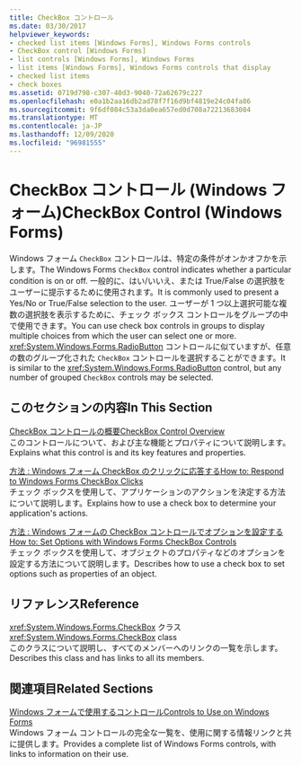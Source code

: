 ```yaml
---
title: CheckBox コントロール
ms.date: 03/30/2017
helpviewer_keywords:
- checked list items [Windows Forms], Windows Forms controls
- CheckBox control [Windows Forms]
- list controls [Windows Forms], Windows Forms
- list items [Windows Forms], Windows Forms controls that display
- checked list items
- check boxes
ms.assetid: 0719d798-c307-40d3-9040-72a62679c227
ms.openlocfilehash: e0a1b2aa16db2ad78f7f16d9bf4819e24c04fa86
ms.sourcegitcommit: 9f6df084c53a3da0ea657ed0d708a72213683084
ms.translationtype: MT
ms.contentlocale: ja-JP
ms.lasthandoff: 12/09/2020
ms.locfileid: "96981555"
---
```

# <a name="checkbox-control-windows-forms"></a><span data-ttu-id="7c2a9-102">CheckBox コントロール (Windows フォーム)</span><span class="sxs-lookup"><span data-stu-id="7c2a9-102">CheckBox Control (Windows Forms)</span></span>
<span data-ttu-id="7c2a9-103">Windows フォーム `CheckBox` コントロールは、特定の条件がオンかオフかを示します。</span><span class="sxs-lookup"><span data-stu-id="7c2a9-103">The Windows Forms `CheckBox` control indicates whether a particular condition is on or off.</span></span> <span data-ttu-id="7c2a9-104">一般的に、はい/いいえ、または True/False の選択肢をユーザーに提示するために使用されます。</span><span class="sxs-lookup"><span data-stu-id="7c2a9-104">It is commonly used to present a Yes/No or True/False selection to the user.</span></span> <span data-ttu-id="7c2a9-105">ユーザーが 1 つ以上選択可能な複数の選択肢を表示するために、チェック ボックス コントロールをグループの中で使用できます。</span><span class="sxs-lookup"><span data-stu-id="7c2a9-105">You can use check box controls in groups to display multiple choices from which the user can select one or more.</span></span> <span data-ttu-id="7c2a9-106"><xref:System.Windows.Forms.RadioButton> コントロールに似ていますが、任意の数のグループ化された `CheckBox` コントロールを選択することができます。</span><span class="sxs-lookup"><span data-stu-id="7c2a9-106">It is similar to the <xref:System.Windows.Forms.RadioButton> control, but any number of grouped `CheckBox` controls may be selected.</span></span>  
  
## <a name="in-this-section"></a><span data-ttu-id="7c2a9-107">このセクションの内容</span><span class="sxs-lookup"><span data-stu-id="7c2a9-107">In This Section</span></span>  
 [<span data-ttu-id="7c2a9-108">CheckBox コントロールの概要</span><span class="sxs-lookup"><span data-stu-id="7c2a9-108">CheckBox Control Overview</span></span>](checkbox-control-overview-windows-forms.md)  
 <span data-ttu-id="7c2a9-109">このコントロールについて、および主な機能とプロパティについて説明します。</span><span class="sxs-lookup"><span data-stu-id="7c2a9-109">Explains what this control is and its key features and properties.</span></span>  
  
 [<span data-ttu-id="7c2a9-110">方法 : Windows フォーム CheckBox のクリックに応答する</span><span class="sxs-lookup"><span data-stu-id="7c2a9-110">How to: Respond to Windows Forms CheckBox Clicks</span></span>](how-to-respond-to-windows-forms-checkbox-clicks.md)  
 <span data-ttu-id="7c2a9-111">チェック ボックスを使用して、アプリケーションのアクションを決定する方法について説明します。</span><span class="sxs-lookup"><span data-stu-id="7c2a9-111">Explains how to use a check box to determine your application's actions.</span></span>  
  
 [<span data-ttu-id="7c2a9-112">方法 : Windows フォームの CheckBox コントロールでオプションを設定する</span><span class="sxs-lookup"><span data-stu-id="7c2a9-112">How to: Set Options with Windows Forms CheckBox Controls</span></span>](how-to-set-options-with-windows-forms-checkbox-controls.md)  
 <span data-ttu-id="7c2a9-113">チェック ボックスを使用して、オブジェクトのプロパティなどのオプションを設定する方法について説明します。</span><span class="sxs-lookup"><span data-stu-id="7c2a9-113">Describes how to use a check box to set options such as properties of an object.</span></span>  
  
## <a name="reference"></a><span data-ttu-id="7c2a9-114">リファレンス</span><span class="sxs-lookup"><span data-stu-id="7c2a9-114">Reference</span></span>  
 <span data-ttu-id="7c2a9-115"><xref:System.Windows.Forms.CheckBox> クラス</span><span class="sxs-lookup"><span data-stu-id="7c2a9-115"><xref:System.Windows.Forms.CheckBox> class</span></span>  
 <span data-ttu-id="7c2a9-116">このクラスについて説明し、すべてのメンバーへのリンクの一覧を示します。</span><span class="sxs-lookup"><span data-stu-id="7c2a9-116">Describes this class and has links to all its members.</span></span>  
  
## <a name="related-sections"></a><span data-ttu-id="7c2a9-117">関連項目</span><span class="sxs-lookup"><span data-stu-id="7c2a9-117">Related Sections</span></span>  
 [<span data-ttu-id="7c2a9-118">Windows フォームで使用するコントロール</span><span class="sxs-lookup"><span data-stu-id="7c2a9-118">Controls to Use on Windows Forms</span></span>](controls-to-use-on-windows-forms.md)  
 <span data-ttu-id="7c2a9-119">Windows フォーム コントロールの完全な一覧を、使用に関する情報リンクと共に提供します。</span><span class="sxs-lookup"><span data-stu-id="7c2a9-119">Provides a complete list of Windows Forms controls, with links to information on their use.</span></span>
